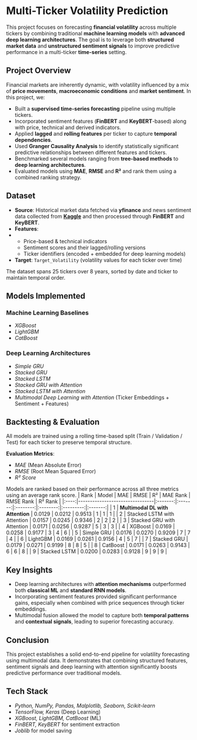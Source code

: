 # Multi-Ticker Volatility Prediction
This project focuses on forecasting **financial volatility** across multiple tickers by combining traditional **machine learning models** with **advanced deep learning architectures**. The goal is to leverage both **structured market data** and **unstructured sentiment signals** to improve predictive performance in a multi-ticker **time-series** setting.
## Project Overview
Financial markets are inherently dynamic, with volatility influenced by a mix of **price movements**, **macroeconomic conditions** and **market sentiment**.
In this project, we:
- Built a **supervised time-series forecasting** pipeline using multiple tickers.
- Incorporated sentiment features (**FinBERT** and **KeyBERT**-based) along with price, technical and derived indicators.
- Applied **lagged** and **rolling features** per ticker to capture **temporal dependencies**.
- Used **Granger Causality Analysis** to identify statistically significant predictive relationships between different features and tickers.
- Benchmarked several models ranging from **tree-based methods** to **deep learning architectures**.
- Evaluated models using **MAE**, **RMSE** and **R²** and rank them using a combined ranking strategy.
 ## Dataset
 - **Source**: Historical market data fetched via **yfinance** and news sentiment data collected from [**Kaggle**](https://www.kaggle.com/datasets/aaron7sun/stocknews) and then processed through **FinBERT** and **KeyBERT**.
 - **Features**:
 - - Price-based & technical indicators
   - Sentiment scores and their lagged/rolling versions
   - Ticker identifiers (encoded + embedded for deep learning models)
 - **Target**: `Target_Volatility` (volatility values for each ticker over time)

The dataset spans 25 tickers over 8 years, sorted by date and ticker to maintain temporal order.
## Models Implemented
### Machine Learning Baselines
- *XGBoost*
- *LightGBM*
- *CatBoost*
### Deep Learning Architectures
- *Simple GRU*
- *Stacked GRU*
- *Stacked LSTM*
- *Stacked GRU with Attention*
- *Stacked LSTM with Attention*
- *Multimodal Deep Learning with Attention* (Ticker Embeddings + Sentiment + Features)
## Backtesting & Evaluation
All models are trained using a rolling time-based split (Train / Validation / Test) for each ticker to preserve temporal structure.

**Evaluation Metrics**:
- *MAE* (Mean Absolute Error)
- *RMSE* (Root Mean Squared Error)
- *R² Score*

Models are ranked based on their performance across all three metrics using an average rank score.
| Rank | Model                          |   MAE   |   RMSE  |    R²    | MAE Rank | RMSE Rank | R² Rank |
|:----:|--------------------------------|:-------:|:-------:|:--------:|:--------:|:---------:|:-------:|
|  1   | **Multimodal DL with Attention** | 0.0129 | 0.0212 | 0.9513 | 1 | 1 | 1 |
|  2   | Stacked LSTM with Attention     | 0.0157 | 0.0245 | 0.9346 | 2 | 2 | 2 |
|  3   | Stacked GRU with Attention      | 0.0171 | 0.0256 | 0.9287 | 5 | 3 | 3 |
|  4   | XGBoost                         | 0.0169 | 0.0258 | 0.9177 | 3 | 4 | 6 |
|  5   | Simple GRU                      | 0.0176 | 0.0270 | 0.9209 | 7 | 7 | 4 |
|  6   | LightGBM                        | 0.0169 | 0.0261 | 0.9156 | 4 | 5 | 7 |
|  7   | Stacked GRU                     | 0.0179 | 0.0271 | 0.9199 | 8 | 8 | 5 |
|  8   | CatBoost                        | 0.0171 | 0.0263 | 0.9143 | 6 | 6 | 8 |
|  9   | Stacked LSTM                    | 0.0200 | 0.0283 | 0.9128 | 9 | 9 | 9 |
## Key Insights
- Deep learning architectures with **attention mechanisms** outperformed both **classical ML** and **standard RNN models**.
- Incorporating sentiment features provided significant performance gains, especially when combined with price sequences through ticker embeddings.
- Multimodal fusion allowed the model to capture both **temporal patterns** and **contextual signals**, leading to superior forecasting accuracy.
## Conclusion
This project establishes a solid end-to-end pipeline for volatility forecasting using multimodal data. It demonstrates that combining structured features, sentiment signals and deep learning with attention significantly boosts predictive performance over traditional models.
## Tech Stack
- *Python, NumPy, Pandas, Malplotlib, Seaborn, Scikit-learn*
- *TensorFlow, Keras* (Deep Learning)
- *XGBoost, LightGBM, CatBoost* (ML)
- *FinBERT, KeyBERT* for sentiment extraction
- *Joblib* for model saving
